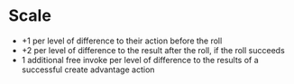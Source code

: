 # Scale
* +1 per level of difference to their action before the roll 
* +2 per level of difference to the result after the roll, if the roll succeeds 
* 1 additional free invoke per level of difference to the results of a successful create advantage action